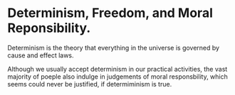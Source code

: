 # Determinism, Freedom, and Moral Reponsibility.

Determinism is the theory that everything in the universe is governed by cause and effect laws. 

Although we usually accept determinism in our practical activities, the vast majority of poeple also indulge in judgements of moral responsbility, which seems could never be justified, if determiminism is true.

